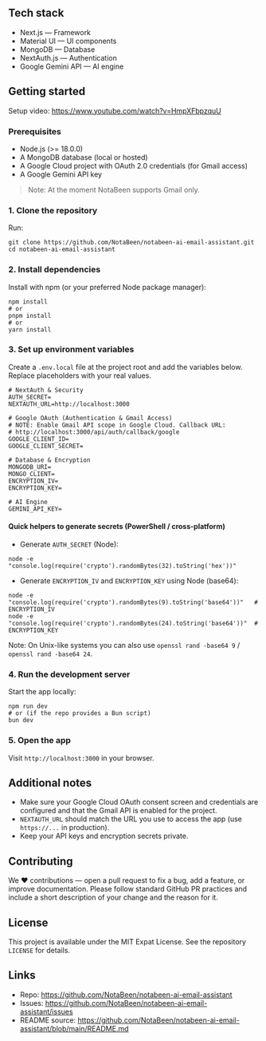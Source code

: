

## Tech stack

- Next.js — Framework
- Material UI — UI components
- MongoDB — Database
- NextAuth.js — Authentication
- Google Gemini API — AI engine

## Getting started

Setup video: https://www.youtube.com/watch?v=HmpXFbpzquU

### Prerequisites

- Node.js (>= 18.0.0)
- A MongoDB database (local or hosted)
- A Google Cloud project with OAuth 2.0 credentials (for Gmail access)
- A Google Gemini API key

> Note: At the moment NotaBeen supports Gmail only.

### 1. Clone the repository

Run:

```pwsh
git clone https://github.com/NotaBeen/notabeen-ai-email-assistant.git
cd notabeen-ai-email-assistant
```

### 2. Install dependencies

Install with npm (or your preferred Node package manager):

```pwsh
npm install
# or
pnpm install
# or
yarn install
```

### 3. Set up environment variables

Create a `.env.local` file at the project root and add the variables below.
Replace placeholders with your real values.

```env
# NextAuth & Security
AUTH_SECRET=
NEXTAUTH_URL=http://localhost:3000

# Google OAuth (Authentication & Gmail Access)
# NOTE: Enable Gmail API scope in Google Cloud. Callback URL:
# http://localhost:3000/api/auth/callback/google
GOOGLE_CLIENT_ID=
GOOGLE_CLIENT_SECRET=

# Database & Encryption
MONGODB_URI=
MONGO_CLIENT=
ENCRYPTION_IV=
ENCRYPTION_KEY=

# AI Engine
GEMINI_API_KEY=
```

#### Quick helpers to generate secrets (PowerShell / cross-platform)

- Generate `AUTH_SECRET` (Node):

```pwsh
node -e "console.log(require('crypto').randomBytes(32).toString('hex'))"
```

- Generate `ENCRYPTION_IV` and `ENCRYPTION_KEY` using Node (base64):

```pwsh
node -e "console.log(require('crypto').randomBytes(9).toString('base64'))"   # ENCRYPTION_IV
node -e "console.log(require('crypto').randomBytes(24).toString('base64'))"  # ENCRYPTION_KEY
```

Note: On Unix-like systems you can also use `openssl rand -base64 9` / `openssl rand -base64 24`.

### 4. Run the development server

Start the app locally:

```pwsh
npm run dev
# or (if the repo provides a Bun script)
bun dev
```

### 5. Open the app

Visit `http://localhost:3000` in your browser.

## Additional notes

- Make sure your Google Cloud OAuth consent screen and credentials are configured
  and that the Gmail API is enabled for the project.
- `NEXTAUTH_URL` should match the URL you use to access the app (use `https://...`
  in production).
- Keep your API keys and encryption secrets private.

## Contributing

We ❤️ contributions — open a pull request to fix a bug, add a feature, or improve
documentation. Please follow standard GitHub PR practices and include a short
description of your change and the reason for it.

## License

This project is available under the MIT Expat License. See the repository
`LICENSE` for details.

## Links

- Repo: https://github.com/NotaBeen/notabeen-ai-email-assistant
- Issues: https://github.com/NotaBeen/notabeen-ai-email-assistant/issues
- README source: https://github.com/NotaBeen/notabeen-ai-email-assistant/blob/main/README.md

